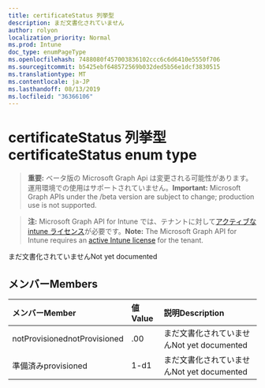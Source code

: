 ```yaml
---
title: certificateStatus 列挙型
description: まだ文書化されていません
author: rolyon
localization_priority: Normal
ms.prod: Intune
doc_type: enumPageType
ms.openlocfilehash: 7488080f457003836102ccc6c6d6410e5550f706
ms.sourcegitcommit: b5425ebf648572569b032ded5b56e1dcf3830515
ms.translationtype: MT
ms.contentlocale: ja-JP
ms.lasthandoff: 08/13/2019
ms.locfileid: "36366106"
---
```

# <a name="certificatestatus-enum-type"></a><span data-ttu-id="c58b7-103">certificateStatus 列挙型</span><span class="sxs-lookup"><span data-stu-id="c58b7-103">certificateStatus enum type</span></span>

> <span data-ttu-id="c58b7-104">**重要:** ベータ版の Microsoft Graph Api は変更される可能性があります。運用環境での使用はサポートされていません。</span><span class="sxs-lookup"><span data-stu-id="c58b7-104">**Important:** Microsoft Graph APIs under the /beta version are subject to change; production use is not supported.</span></span>

> <span data-ttu-id="c58b7-105">**注:** Microsoft Graph API for Intune では、テナントに対して[アクティブな intune ライセンス](https://go.microsoft.com/fwlink/?linkid=839381)が必要です。</span><span class="sxs-lookup"><span data-stu-id="c58b7-105">**Note:** The Microsoft Graph API for Intune requires an [active Intune license](https://go.microsoft.com/fwlink/?linkid=839381) for the tenant.</span></span>

<span data-ttu-id="c58b7-106">まだ文書化されていません</span><span class="sxs-lookup"><span data-stu-id="c58b7-106">Not yet documented</span></span>

## <a name="members"></a><span data-ttu-id="c58b7-107">メンバー</span><span class="sxs-lookup"><span data-stu-id="c58b7-107">Members</span></span>
|<span data-ttu-id="c58b7-108">メンバー</span><span class="sxs-lookup"><span data-stu-id="c58b7-108">Member</span></span>|<span data-ttu-id="c58b7-109">値</span><span class="sxs-lookup"><span data-stu-id="c58b7-109">Value</span></span>|<span data-ttu-id="c58b7-110">説明</span><span class="sxs-lookup"><span data-stu-id="c58b7-110">Description</span></span>|
|:---|:---|:---|
|<span data-ttu-id="c58b7-111">notProvisioned</span><span class="sxs-lookup"><span data-stu-id="c58b7-111">notProvisioned</span></span>|<span data-ttu-id="c58b7-112">.0</span><span class="sxs-lookup"><span data-stu-id="c58b7-112">0</span></span>|<span data-ttu-id="c58b7-113">まだ文書化されていません</span><span class="sxs-lookup"><span data-stu-id="c58b7-113">Not yet documented</span></span>|
|<span data-ttu-id="c58b7-114">準備済み</span><span class="sxs-lookup"><span data-stu-id="c58b7-114">provisioned</span></span>|<span data-ttu-id="c58b7-115">1-d</span><span class="sxs-lookup"><span data-stu-id="c58b7-115">1</span></span>|<span data-ttu-id="c58b7-116">まだ文書化されていません</span><span class="sxs-lookup"><span data-stu-id="c58b7-116">Not yet documented</span></span>|



